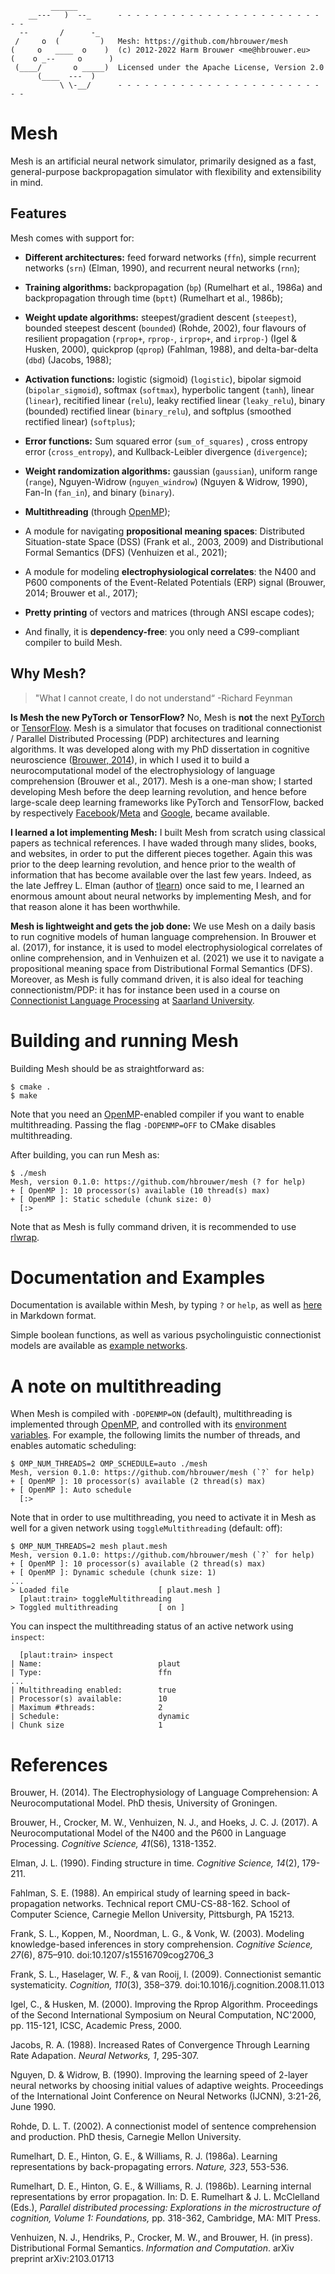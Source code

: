 ```
         ______
    __---   )  --_      - - - - - - - - - - - - - - - - - - - - - - - - -
  --       /      -_
 /     o  (         )   Mesh: https://github.com/hbrouwer/mesh
(     o   ____  o    )  (c) 2012-2022 Harm Brouwer <me@hbrouwer.eu>
(    o _--     o      )
 (____/       o _____)  Licensed under the Apache License, Version 2.0
      (____  ---  )
           \ \-__/      - - - - - - - - - - - - - - - - - - - - - - - - -
```

# Mesh

Mesh is an artificial neural network simulator, primarily designed as
a fast, general-purpose backpropagation simulator with flexibility and
extensibility in mind. 

## Features

Mesh comes with support for:

* **Different architectures:** feed forward networks (`ffn`), simple
  recurrent networks (`srn`) (Elman, 1990), and recurrent neural networks
  (`rnn`);

* **Training algorithms:** backpropagation (`bp`) (Rumelhart et al., 1986a)
  and backpropagation through time (`bptt`) (Rumelhart et al., 1986b);

* **Weight update algorithms:** steepest/gradient descent (`steepest`),
  bounded steepest descent (`bounded`) (Rohde, 2002), four flavours of
  resilient propagation (`rprop+`, `rprop-`, `irprop+`, and `irprop-`) (Igel
  & Husken, 2000), quickprop (`qprop`) (Fahlman, 1988), and delta-bar-delta
  (`dbd`) (Jacobs, 1988);

* **Activation functions:** logistic (sigmoid)  (`logistic`), bipolar
  sigmoid (`bipolar_sigmoid`), softmax (`softmax`), hyperbolic tangent
  (`tanh`), linear (`linear`), recitified linear (`relu`), leaky rectified
  linear (`leaky_relu`), binary (bounded) rectified linear (`binary_relu`),
  and softplus (smoothed rectified linear) (`softplus`);

* **Error functions:** Sum squared error (`sum_of_squares`) , cross entropy
  error (`cross_entropy`), and Kullback-Leibler divergence (`divergence`);

* **Weight randomization algorithms:** gaussian (`gaussian`), uniform range
  (`range`), Nguyen-Widrow (`nguyen_windrow`) (Nguyen & Widrow, 1990),
  Fan-In (`fan_in`), and binary (`binary`).

* **Multithreading** (through [OpenMP](https://www.openmp.org/));

* A module for navigating **propositional meaning spaces**: Distributed
  Situation-state Space (DSS) (Frank et al., 2003, 2009) and Distributional
  Formal Semantics (DFS) (Venhuizen et al., 2021);

* A module for modeling **electrophysiological correlates**: the N400 and
  P600 components of the Event-Related Potentials (ERP) signal (Brouwer,
  2014; Brouwer et al., 2017);

* **Pretty printing** of vectors and matrices (through ANSI escape codes);

* And finally, it is **dependency-free**: you only need a C99-compliant
  compiler to build Mesh.


## Why Mesh?

> "What I cannot create, I do not understand“ -Richard Feynman

**Is Mesh the new PyTorch or TensorFlow?** No, Mesh is **not** the next
[PyTorch](https://pytorch.org/) or
[TensorFlow](https://www.tensorflow.org/). Mesh is a simulator that focuses
on traditional connectionist / Parallel Distributed Processing (PDP)
architectures and learning algorithms. It was developed along with my PhD
dissertation in cognitive neuroscience ([Brouwer,
2014](https://hbrouwer.github.io/papers/Brouwer2014ElectrophysiologyLanguage.pdf)),
in which I used it to build a neurocomputational model of the
electrophysiology of language comprehension (Brouwer et al., 2017). Mesh is
a one-man show; I started developing Mesh before the deep learning
revolution, and hence before large-scale deep learning frameworks like
PyTorch and TensorFlow, backed by respectively
[Facebook](https://www.facebook.com/)/[Meta](https://about.facebook.com/meta)
and [Google](https://www.google.com/), became available.

**I learned a lot implementing Mesh:** I built Mesh from scratch using
classical papers as technical references. I have waded through many slides,
books, and websites, in order to put the different pieces together. Again
this was prior to the deep learning revolution, and hence prior to the
wealth of information that has become available over the last few years.
Indeed, as the late Jeffrey L. Elman (author of
[tlearn](https://crl.ucsd.edu/innate/tlearn.html)) once said to me,
I learned an enormous amount about neural networks by implementing Mesh, and
for that reason alone it has been worthwhile.

**Mesh is lightweight and gets the job done:** We use Mesh on a daily basis
to run cognitive models of human language comprehension. In Brouwer et al.
(2017), for instance, it is used to model electrophysiological correlates of
online comprehension, and in Venhuizen et al. (2021) we use it to navigate
a propositional meaning space from Distributional Formal Semantics (DFS).
Moreover, as Mesh is fully command driven, it is also ideal for teaching
connectionistm/PDP: it has for instance been used in a course on
[Connectionist Language
Processing](https://hbrouwer.github.io/courses/clp21/) at [Saarland
University](https://www.uni-saarland.de/start.html).

# Building and running Mesh

Building Mesh should be as straightforward as:

```
$ cmake .
$ make
```

Note that you need an [OpenMP](https://www.openmp.org/)-enabled compiler if
you want to enable multithreading. Passing the flag `-DOPENMP=OFF` to CMake
disables multithreading.

After building, you can run Mesh as:

```
$ ./mesh
Mesh, version 0.1.0: https://github.com/hbrouwer/mesh (? for help)
+ [ OpenMP ]: 10 processor(s) available (10 thread(s) max)
+ [ OpenMP ]: Static schedule (chunk size: 0)
  [:>
```

Note that as Mesh is fully command driven, it is recommended to use
[rlwrap](https://github.com/hanslub42/rlwrap).

# Documentation and Examples

Documentation is available within Mesh, by typing `?` or `help`, as well as
[here](docs/welcome.md) in Markdown format. 

Simple boolean functions, as well as various psycholinguistic connectionist
models are available as [example
networks](https://github.com/hbrouwer/mesh-examples).

# A note on multithreading

When Mesh is compiled with `-DOPENMP=ON` (default), multithreading is
implemented through [OpenMP](https://www.openmp.org/), and controlled with
its [environment
variables](https://www.openmp.org/spec-html/5.0/openmpch6.html). For
example, the following limits the number of threads, and enables automatic
scheduling:

```
$ OMP_NUM_THREADS=2 OMP_SCHEDULE=auto ./mesh
Mesh, version 0.1.0: https://github.com/hbrouwer/mesh (`?` for help)
+ [ OpenMP ]: 10 processor(s) available (2 thread(s) max)
+ [ OpenMP ]: Auto schedule
  [:>
```

Note that in order to use multithreading, you need to activate it in Mesh as
well for a given network using `toggleMultithreading` (default: off):

```
$ OMP_NUM_THREADS=2 mesh plaut.mesh
Mesh, version 0.1.0: https://github.com/hbrouwer/mesh (`?` for help)
+ [ OpenMP ]: 10 processor(s) available (2 thread(s) max)
+ [ OpenMP ]: Dynamic schedule (chunk size: 1)
...
> Loaded file                    [ plaut.mesh ]
  [plaut:train> toggleMultithreading
> Toggled multithreading         [ on ]
```

You can inspect the multithreading status of an active network using
`inspect`:

```
  [plaut:train> inspect
| Name:                          plaut
| Type:                          ffn
...
| Multithreading enabled:        true
| Processor(s) available:        10
| Maximum #threads:              2
| Schedule:                      dynamic
| Chunk size                     1
```

# References

Brouwer, H. (2014). The Electrophysiology of Language Comprehension:
A Neurocomputational Model. PhD thesis, University of Groningen.

Brouwer, H., Crocker, M. W., Venhuizen, N. J., and Hoeks, J. C. J. (2017).
A Neurocomputational Model of the N400 and the P600 in Language Processing.
*Cognitive Science, 41*(S6), 1318-1352.

Elman, J. L. (1990). Finding structure in time. *Cognitive Science, 14*(2),
179-211.

Fahlman, S. E. (1988). An empirical study of learning speed in
back-propagation networks. Technical report CMU-CS-88-162. School of
Computer Science, Carnegie Mellon University, Pittsburgh, PA 15213.

Frank, S. L., Koppen, M., Noordman, L. G., & Vonk, W. (2003). Modeling
knowledge-based inferences in story comprehension. *Cognitive Science,
27*(6), 875–910. doi:10.1207/s15516709cog2706_3

Frank, S. L., Haselager, W. F., & van Rooij, I. (2009). Connectionist
semantic systematicity. *Cognition, 110*(3), 358–379.
doi:10.1016/j.cognition.2008.11.013

Igel, C., & Husken, M. (2000). Improving the Rprop Algorithm. Proceedings of
the Second International Symposium on Neural Computation, NC'2000, pp.
115-121, ICSC, Academic Press, 2000.

Jacobs, R. A. (1988). Increased Rates of Convergence Through Learning Rate
Adapation. *Neural Networks, 1*, 295-307.

Nguyen, D. & Widrow, B. (1990). Improving the learning speed of 2-layer
neural networks by choosing initial values of adaptive weights. Proceedings
of the International Joint Conference on Neural Networks (IJCNN), 3:21-26,
June 1990.

Rohde, D. L. T. (2002). A connectionist model of sentence comprehension and
production. PhD thesis, Carnegie Mellon University.

Rumelhart, D. E., Hinton, G. E., & Williams, R. J. (1986a). Learning
representations by back-propagating errors. *Nature, 323*, 553-536.

Rumelhart, D. E., Hinton, G. E., & Williams, R. J. (1986b). Learning
internal representations by error propagation. In: D. E. Rumelhart & J. L.
McClelland (Eds.), *Parallel distributed processing: Explorations in the
microstructure of cognition, Volume 1: Foundations,* pp. 318-362, Cambridge,
MA: MIT Press.

Venhuizen, N. J., Hendriks, P., Crocker, M. W., and Brouwer, H. (in press).
Distributional Formal Semantics. *Information and Computation*. arXiv
preprint arXiv:2103.01713
